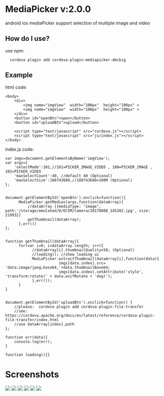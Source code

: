 # MediaPicker v:2.0.0
android ios mediaPicker support  selection of multiple image and video 

How do I use?
-------------------

use npm:

```npm
  cordova plugin add cordova-plugin-mediapicker-dmcbig
```

## Example
html code:

    <body>
        <div>
            <img name="imgView"  width="100px"  height="100px" >
            <img name="imgView"  width="100px"  height="100px" >
        </div>
        <button id="openBtn">open</button>
        <button id="uploadBtn">upload</button>

        <script type="text/javascript" src="cordova.js"></script>
        <script type="text/javascript" src="js/index.js"></script>
    </body>


index.js code:

    var imgs=document.getElementsByName('imgView');
    var args={
        'selectMode':101,//101=PICKER_IMAGE_VIDEO , 100=PICKER_IMAGE , 102=PICKER_VIDEO
        'maxSelectCount':40, //default 40 (Optional)
        'maxSelectSize':188743680,//188743680=180M (Optional)
    };


    document.getElementById('openBtn').onclick=function(){
          MediaPicker.getMedias(args,function(dataArray){
              //dataArray [{mediaType: "image", path:'/storage/emulated/0/DCIM/Camera/20170808_145202.jpg', size: 21993}]
              getThumbnail(dataArray);
          },err())
    };


    function getThumbnail(dataArray){
          for(var i=0; i<dataArray.length; i++){
                //dataArray[i].thumbnailQuality=50; (Optional)
                //loading(); //show loading ui
                MediaPicker.extractThumbnail(dataArray[i],function(data){
                            imgs[data.index].src= 'data:image/jpeg;base64,'+data.thumbnailBase64;
                            imgs[data.index].setAttribute('style', 'transform:rotate(' + data.exifRotate + 'deg)');
                },err());
          }
    }


    document.getElementById('uploadBtn').onclick=function() {
        //please:  cordova plugin add cordova-plugin-file-transfer
        //see:  https://cordova.apache.org/docs/en/latest/reference/cordova-plugin-file-transfer/index.html
        //use dataArray[index].path
    };

    function err(data){
        console.log(err);
    }

    function loading(){}



# Screenshots
![](https://github.com/dmcBig/MediaPickerPoject/blob/master/Screenshots/Screenshots1.png)
![](https://github.com/dmcBig/MediaPickerPoject/blob/master/Screenshots/Screenshots2.png)
![](https://github.com/dmcBig/MediaPickerPoject/blob/master/Screenshots/Screenshots3.png)
![](https://github.com/dmcBig/MediaPickerPoject/blob/master/Screenshots/Screenshots4.png)
![](https://github.com/dmcBig/MediaPickerPoject/blob/master/Screenshots/Screenshots5.png)
![](https://github.com/dmcBig/MediaPickerPoject/blob/master/Screenshots/Screenshots6.png)
